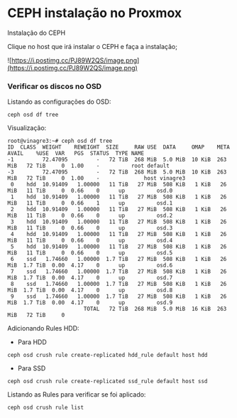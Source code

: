# CEPH instalação no Proxmox

Instalação do CEPH

Clique no host que irá instalar o CEPH e faça a instalação;

![https://i.postimg.cc/PJ89W2QS/image.png](https://i.postimg.cc/PJ89W2QS/image.png)

### Verificar os discos no OSD
Listando as configurações do OSD:
```shell
ceph osd df tree
```
Visualização:
```shell
root@vinagre3:~# ceph osd df tree
ID  CLASS  WEIGHT    REWEIGHT  SIZE     RAW USE  DATA     OMAP    META     AVAIL    %USE  VAR   PGS  STATUS  TYPE NAME        
-1         72.47095         -   72 TiB  268 MiB  5.0 MiB  10 KiB  263 MiB   72 TiB     0  1.00    -          root default     
-3         72.47095         -   72 TiB  268 MiB  5.0 MiB  10 KiB  263 MiB   72 TiB     0  1.00    -              host vinagre3
 0    hdd  10.91409   1.00000   11 TiB   27 MiB  508 KiB   1 KiB   26 MiB   11 TiB     0  0.66    0      up          osd.0    
 1    hdd  10.91409   1.00000   11 TiB   27 MiB  508 KiB   1 KiB   26 MiB   11 TiB     0  0.66    1      up          osd.1    
 2    hdd  10.91409   1.00000   11 TiB   27 MiB  508 KiB   1 KiB   26 MiB   11 TiB     0  0.66    0      up          osd.2    
 3    hdd  10.91409   1.00000   11 TiB   27 MiB  508 KiB   1 KiB   26 MiB   11 TiB     0  0.66    0      up          osd.3    
 4    hdd  10.91409   1.00000   11 TiB   27 MiB  508 KiB   1 KiB   26 MiB   11 TiB     0  0.66    0      up          osd.4    
 5    hdd  10.91409   1.00000   11 TiB   27 MiB  508 KiB   1 KiB   26 MiB   11 TiB     0  0.66    0      up          osd.5    
 6    ssd   1.74660   1.00000  1.7 TiB   27 MiB  508 KiB   1 KiB   26 MiB  1.7 TiB  0.00  4.17    0      up          osd.6    
 7    ssd   1.74660   1.00000  1.7 TiB   27 MiB  508 KiB   1 KiB   26 MiB  1.7 TiB  0.00  4.17    0      up          osd.7    
 8    ssd   1.74660   1.00000  1.7 TiB   27 MiB  508 KiB   1 KiB   26 MiB  1.7 TiB  0.00  4.17    0      up          osd.8    
 9    ssd   1.74660   1.00000  1.7 TiB   27 MiB  508 KiB   1 KiB   26 MiB  1.7 TiB  0.00  4.17    0      up          osd.9    
                        TOTAL   72 TiB  268 MiB  5.0 MiB  16 KiB  263 MiB   72 TiB     0
```
Adicionando Rules HDD:
 - Para HDD
```shell
ceph osd crush rule create-replicated hdd_rule default host hdd
```
 - Para SSD
```shell
ceph osd crush rule create-replicated ssd_rule default host ssd
```
Listando as Rules para verificar se foi aplicado:
```shell
ceph osd crush rule list
```